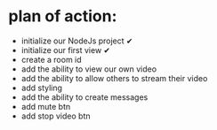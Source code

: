 # plan of action:

- initialize our NodeJs project ✔
- initialize our first view ✔
- create a room id
- add the ability to view our own video
- add the ability to allow others to stream their video
- add styling
- add the ability to create messages
- add mute btn
- add stop video btn